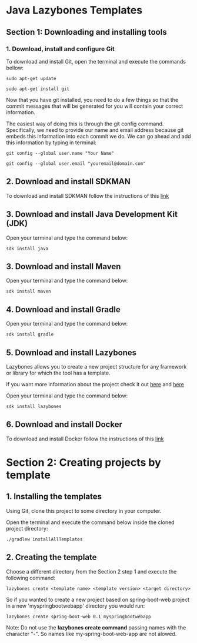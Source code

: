 # Java Lazybones Templates

## Section 1: Downloading and installing tools

### 1. Download, install and configure Git

To download and install Git, open the terminal and execute the commands bellow:

`sudo apt-get update`

`sudo apt-get install git`

Now that you have git installed, you need to do a few things so that the commit messages that will be generated for you will contain your correct information.

The easiest way of doing this is through the git config command. Specifically, we need to provide our name and email address because git embeds this information into each commit we do. We can go ahead and add this information by typing in terminal:

`git config --global user.name "Your Name"`

`git config --global user.email "youremail@domain.com"`

## 2. Download and install SDKMAN

To download and install SDKMAN follow the instructions of this [link](http://sdkman.io/install.html)

## 3. Download and install Java Development Kit (JDK)

Open your terminal and type the command below:

`sdk install java`

## 3. Download and install Maven

Open your terminal and type the command below:

`sdk install maven`

## 4. Download and install Gradle

Open your terminal and type the command below:

`sdk install gradle`

## 5. Download and install Lazybones

Lazybones allows you to create a new project structure for any framework or library for which the tool has a template. 

If you want more information about the project check it out [here](https://github.com/pledbrook/lazybones/) and [here](https://github.com/pledbrook/lazybones/wiki/Template-developers-guide)

Open your terminal and type the command below:

`sdk install lazybones`

## 6. Download and install Docker

To download and install Docker follow the instructions of this [link](DOCKER-INSTALLATION.md)

# Section 2: Creating projects by template

## 1. Installing the templates 

Using Git, clone this project to some directory in your computer.

Open the terminal and execute the command below inside the cloned  project directory:

`./gradlew installAllTemplates`

## 2. Creating the template

Choose a different directory from the Section 2 step 1 and execute the following command:

`lazybones create <template name> <template version> <target directory>`

So if you wanted to create a new project based on spring-boot-web project in a new 'myspringbootwebapp' directory you would run:

`lazybones create spring-boot-web 0.1 myspringbootwebapp`

Note: Do not use the **lazybones create command** passing names with the character "-". So names like my-spring-boot-web-app are not alowed.